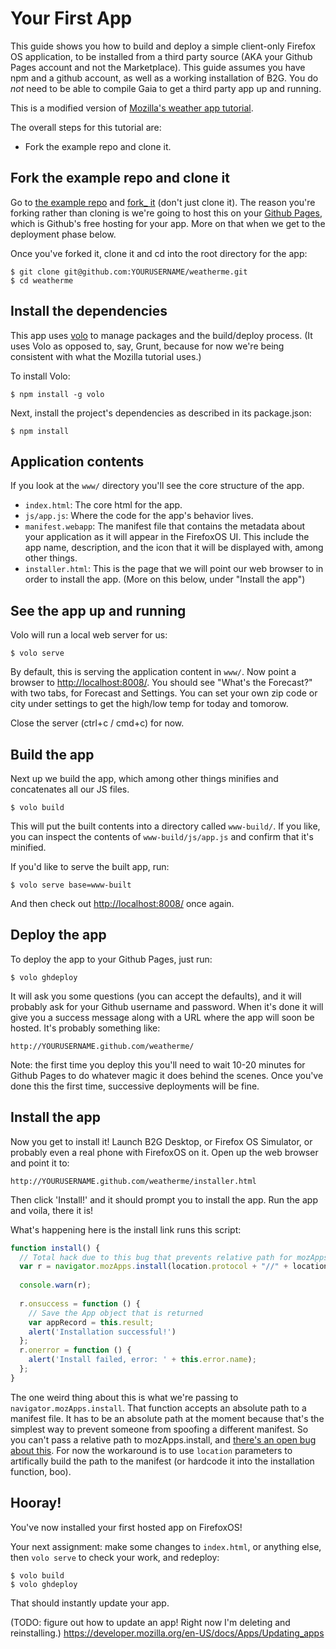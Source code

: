 # Your First App
This guide shows you how to build and deploy a simple client-only Firefox OS application, to be installed from a third party source (AKA your Github Pages account and not the Marketplace). This guide assumes you have npm and a github account, as well as a working installation of B2G. You do _not_ need to be able to compile Gaia to get a third party app up and running.

This is a modified version of [Mozilla's weather app tutorial](https://developer.mozilla.org/en-US/docs/Apps/Tutorials/Weather_app_tutorial).

The overall steps for this tutorial are:

* Fork the example repo and clone it. 

## Fork the example repo and clone it

Go to [the example repo](https://github.com/dariusk/weatherme) and [fork_ it](https://github.com/dariusk/weatherme/fork_select) (don't just clone it). The reason you're forking rather than cloning is we're going to host this on your [Github Pages](http://pages.github.com/), which is Github's free hosting for your app. More on that when we get to the deployment phase below.

Once you've forked it, clone it and cd into the root directory for the app:

```
$ git clone git@github.com:YOURUSERNAME/weatherme.git
$ cd weatherme
```

## Install the dependencies

This app uses [volo](http://volojs.org/) to manage packages and the build/deploy process. (It uses Volo as opposed to, say, Grunt, because for now we're being consistent with what the Mozilla tutorial uses.)

To install Volo:

`$ npm install -g volo`

Next, install the project's dependencies as described in its package.json:

`$ npm install`

## Application contents

If you look at the `www/` directory you'll see the core structure of the app.

* `index.html`: The core html for the app.
* `js/app.js`: Where the code for the app's behavior lives.
* `manifest.webapp`: The manifest file that contains the metadata about your application as it will appear in the FirefoxOS UI. This include the app name, description, and the icon that it will be displayed with, among other things.
* `installer.html`: This is the page that we will point our web browser to in order to install the app. (More on this below, under "Install the app")

## See the app up and running

Volo will run a local web server for us:

`$ volo serve`

By default, this is serving the application content in `www/`. Now point a browser to [http://localhost:8008/](http://localhost:8008/). You should see "What's the Forecast?" with two tabs, for Forecast and Settings. You can set your own zip code or city under settings to get the high/low temp for today and tomorow.

Close the server (ctrl+c / cmd+c) for now.

## Build the app

Next up we build the app, which among other things minifies and concatenates all our JS files.

`$ volo build`

This will put the built contents into a directory called `www-build/`. If you like, you can inspect the contents of `www-build/js/app.js` and confirm that it's minified.

If you'd like to serve the built app, run:

`$ volo serve base=www-built`

And then check out [http://localhost:8008/](http://localhost:8008/) once again.

## Deploy the app

To deploy the app to your Github Pages, just run:

`$ volo ghdeploy`

It will ask you some questions (you can accept the defaults), and it will probably ask for your Github username and password. When it's done it will give you a success message along with a URL where the app will soon be hosted. It's probably something like:

`http://YOURUSERNAME.github.com/weatherme/`

Note: the first time you deploy this you'll need to wait 10-20 minutes for Github Pages to do whatever magic it does behind the scenes. Once you've done this the first time, successive deployments will be fine.

## Install the app

Now you get to install it! Launch B2G Desktop, or Firefox OS Simulator, or probably even a real phone with FirefoxOS on it. Open up the web browser and point it to:

`http://YOURUSERNAME.github.com/weatherme/installer.html`

Then click 'Install!' and it should prompt you to install the app. Run the app and voila, there it is!

What's happening here is the install link runs this script:

```javascript
function install() {
  // Total hack due to this bug that prevents relative path for mozApps.install: https://bugzilla.mozilla.org/show_bug.cgi?id=745928
  var r = navigator.mozApps.install(location.protocol + "//" + location.host + location.pathname.replace('/installer.html','') + "/manifest.webapp");
  
  console.warn(r);
  
  r.onsuccess = function () {
    // Save the App object that is returned
    var appRecord = this.result;
    alert('Installation successful!')
  };
  r.onerror = function () {
    alert('Install failed, error: ' + this.error.name);
  };
}
```

The one weird thing about this is what we're passing to `navigator.mozApps.install`. That function accepts an absolute path to a manifest file. It has to be an absolute path at the moment because that's the simplest way to prevent someone from spoofing a different manifest. So you can't pass a relative path to mozApps.install, and [there's an open bug about this](https://bugzilla.mozilla.org/show_bug.cgi?id=745928). For now the workaround is to use `location` parameters to artifically build the path to the manifest (or hardcode it into the installation function, boo).

## Hooray!

You've now installed your first hosted app on FirefoxOS!

Your next assignment: make some changes to `index.html`, or anything else, then `volo serve` to check your work, and redeploy:

```
$ volo build
$ volo ghdeploy
```

That should instantly update your app.

(TODO: figure out how to update an app! Right now I'm deleting and reinstalling.)
https://developer.mozilla.org/en-US/docs/Apps/Updating_apps
